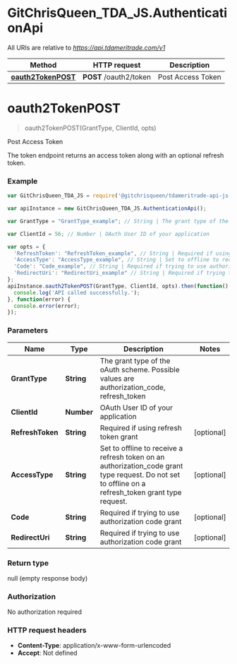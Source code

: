 # GitChrisQueen_TDA_JS.AuthenticationApi

All URIs are relative to *https://api.tdameritrade.com/v1*

Method | HTTP request | Description
------------- | ------------- | -------------
[**oauth2TokenPOST**](AuthenticationApi.md#oauth2TokenPOST) | **POST** /oauth2/token | Post Access Token


<a name="oauth2TokenPOST"></a>
# **oauth2TokenPOST**
> oauth2TokenPOST(GrantType, ClientId, opts)

Post Access Token

The token endpoint returns an access token along with an optional refresh token.

### Example
```javascript
var GitChrisQueen_TDA_JS = require('@gitchrisqueen/tdameritrade-api-js-client');

var apiInstance = new GitChrisQueen_TDA_JS.AuthenticationApi();

var GrantType = "GrantType_example"; // String | The grant type of the oAuth scheme. Possible values are authorization_code, refresh_token

var ClientId = 56; // Number | OAuth User ID of your application

var opts = { 
  'RefreshToken': "RefreshToken_example", // String | Required if using refresh token grant
  'AccessType': "AccessType_example", // String | Set to offline to receive a refresh token on an authorization_code grant type request. Do not set to offline on a refresh_token grant type request.
  'Code': "Code_example", // String | Required if trying to use authorization code grant
  'RedirectUri': "RedirectUri_example" // String | Required if trying to use authorization code grant
};
apiInstance.oauth2TokenPOST(GrantType, ClientId, opts).then(function() {
  console.log('API called successfully.');
}, function(error) {
  console.error(error);
});

```

### Parameters

Name | Type | Description  | Notes
------------- | ------------- | ------------- | -------------
 **GrantType** | **String**| The grant type of the oAuth scheme. Possible values are authorization_code, refresh_token | 
 **ClientId** | **Number**| OAuth User ID of your application | 
 **RefreshToken** | **String**| Required if using refresh token grant | [optional] 
 **AccessType** | **String**| Set to offline to receive a refresh token on an authorization_code grant type request. Do not set to offline on a refresh_token grant type request. | [optional] 
 **Code** | **String**| Required if trying to use authorization code grant | [optional] 
 **RedirectUri** | **String**| Required if trying to use authorization code grant | [optional] 

### Return type

null (empty response body)

### Authorization

No authorization required

### HTTP request headers

 - **Content-Type**: application/x-www-form-urlencoded
 - **Accept**: Not defined

